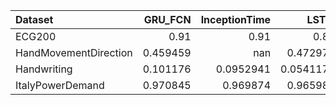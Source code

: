 | Dataset               |   GRU_FCN |   InceptionTime |      LSTM |   LSTM_FCN |
|:----------------------|----------:|----------------:|----------:|-----------:|
| ECG200                |  0.91     |       0.91      | 0.82      |  0.92      |
| HandMovementDirection |  0.459459 |     nan         | 0.472973  |  0.486486  |
| Handwriting           |  0.101176 |       0.0952941 | 0.0541176 |  0.0752941 |
| ItalyPowerDemand      |  0.970845 |       0.969874  | 0.965986  |  0.910593  |